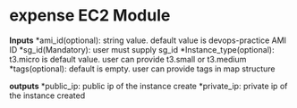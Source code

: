 # expense EC2 Module

**Inputs**
*ami_id(optional): string value. default value is devops-practice AMI ID
*sg_id(Mandatory): user must supply sg_id
*Instance_type(optional): t3.micro is default value. user can provide t3.small or t3.medium
*tags(optional): default is empty. user can provide tags in map structure 

**outputs**
*public_ip: public ip of the instance create
*private_ip: private ip of the instance created
